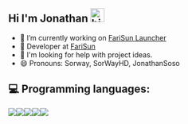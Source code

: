 ## Hi I'm Jonathan <img src="https://user-images.githubusercontent.com/1303154/88677602-1635ba80-d120-11ea-84d8-d263ba5fc3c0.gif" width="28px" alt="hi">

- 🔭 I’m currently working on [FariSun Launcher]()
- 👯 Developer at [FariSun](https://farisun.fr)
- 🤔 I'm looking for help with project ideas.
- 😄 Pronouns: Sorway, SorWayHD, JonathanSoso

## 💻 Programming languages:

<img src="https://img.shields.io/badge/Java%20-%23007396.svg?&style=for-the-badge&logo=Java&logoColor=white"/><img src="https://img.shields.io/badge/HTML5%20-%23E34F26.svg?&style=for-the-badge&logo=HTML5&logoColor=white"/><img src="https://img.shields.io/badge/CSS3%20-%231572B6.svg?&style=for-the-badge&logo=CSS3&logoColor=white"/><img src="https://img.shields.io/badge/JavaScript%20-%23F7DF1E.svg?&style=for-the-badge&logo=JavaScript&logoColor=white"/><img src="https://img.shields.io/badge/Python%20-%233776AB.svg?&style=for-the-badge&logo=Python&logoColor=white"/>  

